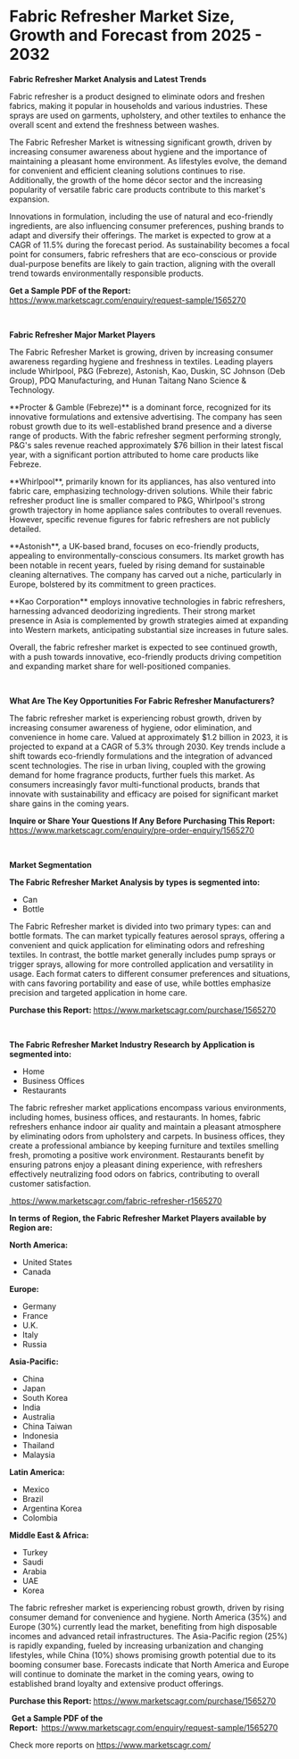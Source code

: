 <p><h1>Fabric Refresher Market Size, Growth and Forecast from 2025 - 2032</h1></p><p><strong>Fabric Refresher Market Analysis and Latest Trends</strong></p>
<p><p>Fabric refresher is a product designed to eliminate odors and freshen fabrics, making it popular in households and various industries. These sprays are used on garments, upholstery, and other textiles to enhance the overall scent and extend the freshness between washes. </p><p>The Fabric Refresher Market is witnessing significant growth, driven by increasing consumer awareness about hygiene and the importance of maintaining a pleasant home environment. As lifestyles evolve, the demand for convenient and efficient cleaning solutions continues to rise. Additionally, the growth of the home décor sector and the increasing popularity of versatile fabric care products contribute to this market's expansion. </p><p>Innovations in formulation, including the use of natural and eco-friendly ingredients, are also influencing consumer preferences, pushing brands to adapt and diversify their offerings. The market is expected to grow at a CAGR of 11.5% during the forecast period. As sustainability becomes a focal point for consumers, fabric refreshers that are eco-conscious or provide dual-purpose benefits are likely to gain traction, aligning with the overall trend towards environmentally responsible products.</p></p>
<p><strong>Get a Sample PDF of the Report:&nbsp;</strong> <a href="https://www.marketscagr.com/enquiry/request-sample/1565270?utm_campaign=1999&utm_medium=2&utm_source=Github&utm_content=ia&utm_term=05022025&utm_id=fabric-refresher">https://www.marketscagr.com/enquiry/request-sample/1565270</a></p>
<p>&nbsp;</p>
<p><strong>Fabric Refresher Major Market Players</strong></p>
<p><p>The Fabric Refresher Market is growing, driven by increasing consumer awareness regarding hygiene and freshness in textiles. Leading players include Whirlpool, P&G (Febreze), Astonish, Kao, Duskin, SC Johnson (Deb Group), PDQ Manufacturing, and Hunan Taitang Nano Science & Technology.</p><p>**Procter & Gamble (Febreze)** is a dominant force, recognized for its innovative formulations and extensive advertising. The company has seen robust growth due to its well-established brand presence and a diverse range of products. With the fabric refresher segment performing strongly, P&G's sales revenue reached approximately $76 billion in their latest fiscal year, with a significant portion attributed to home care products like Febreze.</p><p>**Whirlpool**, primarily known for its appliances, has also ventured into fabric care, emphasizing technology-driven solutions. While their fabric refresher product line is smaller compared to P&G, Whirlpool's strong growth trajectory in home appliance sales contributes to overall revenues. However, specific revenue figures for fabric refreshers are not publicly detailed.</p><p>**Astonish**, a UK-based brand, focuses on eco-friendly products, appealing to environmentally-conscious consumers. Its market growth has been notable in recent years, fueled by rising demand for sustainable cleaning alternatives. The company has carved out a niche, particularly in Europe, bolstered by its commitment to green practices.</p><p>**Kao Corporation** employs innovative technologies in fabric refreshers, harnessing advanced deodorizing ingredients. Their strong market presence in Asia is complemented by growth strategies aimed at expanding into Western markets, anticipating substantial size increases in future sales.</p><p>Overall, the fabric refresher market is expected to see continued growth, with a push towards innovative, eco-friendly products driving competition and expanding market share for well-positioned companies.</p></p>
<p>&nbsp;</p>
<p><strong>What Are The Key Opportunities For Fabric Refresher Manufacturers?</strong></p>
<p><p>The fabric refresher market is experiencing robust growth, driven by increasing consumer awareness of hygiene, odor elimination, and convenience in home care. Valued at approximately $1.2 billion in 2023, it is projected to expand at a CAGR of 5.3% through 2030. Key trends include a shift towards eco-friendly formulations and the integration of advanced scent technologies. The rise in urban living, coupled with the growing demand for home fragrance products, further fuels this market. As consumers increasingly favor multi-functional products, brands that innovate with sustainability and efficacy are poised for significant market share gains in the coming years.</p></p>
<p><strong>Inquire or Share Your Questions If Any Before Purchasing This Report:</strong> <a href="https://www.marketscagr.com/enquiry/pre-order-enquiry/1565270?utm_campaign=1999&utm_medium=2&utm_source=Github&utm_content=ia&utm_term=05022025&utm_id=fabric-refresher">https://www.marketscagr.com/enquiry/pre-order-enquiry/1565270</a></p>
<p>&nbsp;</p>
<p><strong>Market Segmentation</strong></p>
<p><strong>The Fabric Refresher Market Analysis by types is segmented into:</strong></p>
<p><ul><li>Can</li><li>Bottle</li></ul></p>
<p><p>The Fabric Refresher market is divided into two primary types: can and bottle formats. The can market typically features aerosol sprays, offering a convenient and quick application for eliminating odors and refreshing textiles. In contrast, the bottle market generally includes pump sprays or trigger sprays, allowing for more controlled application and versatility in usage. Each format caters to different consumer preferences and situations, with cans favoring portability and ease of use, while bottles emphasize precision and targeted application in home care.</p></p>
<p><strong>Purchase this Report:&nbsp;</strong><a href="https://www.marketscagr.com/purchase/1565270?utm_campaign=1999&utm_medium=2&utm_source=Github&utm_content=ia&utm_term=05022025&utm_id=fabric-refresher">https://www.marketscagr.com/purchase/1565270</a></p>
<p>&nbsp;</p>
<p><strong>The Fabric Refresher Market Industry Research by Application is segmented into:</strong></p>
<p><ul><li>Home</li><li>Business Offices</li><li>Restaurants</li></ul></p>
<p><p>The fabric refresher market applications encompass various environments, including homes, business offices, and restaurants. In homes, fabric refreshers enhance indoor air quality and maintain a pleasant atmosphere by eliminating odors from upholstery and carpets. In business offices, they create a professional ambiance by keeping furniture and textiles smelling fresh, promoting a positive work environment. Restaurants benefit by ensuring patrons enjoy a pleasant dining experience, with refreshers effectively neutralizing food odors on fabrics, contributing to overall customer satisfaction.</p></p>
<p><a href="https://www.marketscagr.com/fabric-refresher-r1565270?utm_campaign=1999&utm_medium=2&utm_source=Github&utm_content=ia&utm_term=05022025&utm_id=fabric-refresher">&nbsp;https://www.marketscagr.com/fabric-refresher-r1565270</a></p>
<p><strong>In terms of Region, the Fabric Refresher Market Players available by Region are:</strong></p>
<p>
    <p> <strong> North America: </strong>
        <ul>
            <li>United States</li>
            <li>Canada</li>
        </ul>
        </p> 
    <p> <strong> Europe: </strong>
        <ul>
            <li>Germany</li>
            <li>France</li>
            <li>U.K.</li>
            <li>Italy</li>
            <li>Russia</li>
        </ul>
        </p> 
    <p> <strong> Asia-Pacific: </strong>
        <ul>
            <li>China</li>
            <li>Japan</li>
            <li>South Korea</li>
            <li>India</li>
            <li>Australia</li>
            <li>China Taiwan</li>
            <li>Indonesia</li>
            <li>Thailand</li>
            <li>Malaysia</li>
        </ul>
        </p> 
    <p> <strong> Latin America: </strong>
        <ul>
            <li>Mexico</li>
            <li>Brazil</li>
            <li>Argentina Korea</li>
            <li>Colombia</li>
        </ul>
        </p> 
    <p> <strong> Middle East & Africa: </strong>
        <ul>
            <li>Turkey</li>
            <li>Saudi</li>
            <li>Arabia</li>
            <li>UAE</li>
            <li>Korea</li>
        </ul>
    </p>
    </p>
<p><p>The fabric refresher market is experiencing robust growth, driven by rising consumer demand for convenience and hygiene. North America (35%) and Europe (30%) currently lead the market, benefiting from high disposable incomes and advanced retail infrastructures. The Asia-Pacific region (25%) is rapidly expanding, fueled by increasing urbanization and changing lifestyles, while China (10%) shows promising growth potential due to its booming consumer base. Forecasts indicate that North America and Europe will continue to dominate the market in the coming years, owing to established brand loyalty and extensive product offerings.</p></p>
<p><strong>Purchase this Report: </strong><a href="https://www.marketscagr.com/purchase/1565270?utm_campaign=1999&utm_medium=2&utm_source=Github&utm_content=ia&utm_term=05022025&utm_id=fabric-refresher">https://www.marketscagr.com/purchase/1565270</a></p>
<p>&nbsp;<strong>Get a Sample PDF of the Report:&nbsp;&nbsp;</strong><a href="https://www.marketscagr.com/enquiry/request-sample/1565270?utm_campaign=1999&utm_medium=2&utm_source=Github&utm_content=ia&utm_term=05022025&utm_id=fabric-refresher">https://www.marketscagr.com/enquiry/request-sample/1565270</a></p>
<p><strong></strong></p>
<p>Check more reports on <a href="https://www.marketscagr.com/?utm_campaign=1999&utm_medium=2&utm_source=Github&utm_content=ia&utm_term=05022025&utm_id=fabric-refresher">https://www.marketscagr.com/</a></p>